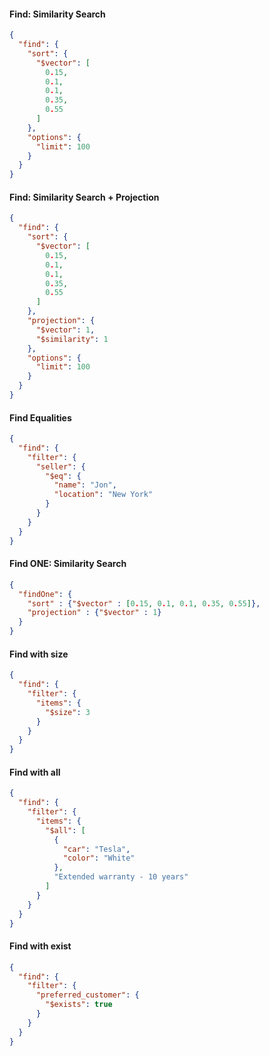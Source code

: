
#### Find: Similarity Search

```json
{
  "find": {
    "sort": {
      "$vector": [
        0.15,
        0.1,
        0.1,
        0.35,
        0.55
      ]
    },
    "options": {
      "limit": 100
    }
  }
}
```

#### Find: Similarity Search + Projection

```json
{
  "find": {
    "sort": {
      "$vector": [
        0.15,
        0.1,
        0.1,
        0.35,
        0.55
      ]
    },
    "projection": {
      "$vector": 1,
      "$similarity": 1
    },
    "options": {
      "limit": 100
    }
  }
}
```

#### Find Equalities

```json
{
  "find": {
    "filter": {
      "seller": {
        "$eq": {
          "name": "Jon",
          "location": "New York"
        }
      }
    }
  }
}
```

#### Find ONE: Similarity Search

```json
{
  "findOne": {
    "sort" : {"$vector" : [0.15, 0.1, 0.1, 0.35, 0.55]},
    "projection" : {"$vector" : 1}
  }
}
```

#### Find with size

```json
{
  "find": {
    "filter": {
      "items": {
        "$size": 3
      }
    }
  }
}
```

#### Find with all

```json
{
  "find": {
    "filter": {
      "items": {
        "$all": [
          {
            "car": "Tesla",
            "color": "White"
          },
          "Extended warranty - 10 years"
        ]
      }
    }
  }
}
```

#### Find with exist

```json
{
  "find": {
    "filter": {
      "preferred_customer": {
        "$exists": true
      }
    }
  }
}
```